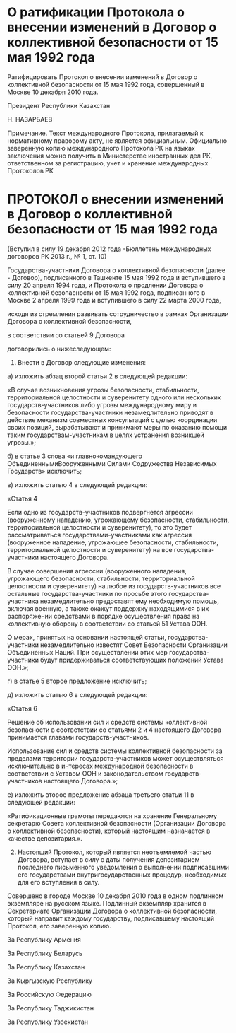 # О ратификации Протокола о внесении изменений в Договор о коллективной безопасности от 15 мая 1992 года

Ратифицировать Протокол о внесении изменений в Договор о коллективной безопасности от 15 мая 1992 года, совершенный в Москве 10 декабря 2010 года.

Президент Республики Казахстан

Н. НАЗАРБАЕВ

Примечание. Текст международного Протокола, прилагаемый к нормативному правовому акту, не является официальным. Официально заверенную копию международного Протокола РК на языках заключения можно получить в Министерстве иностранных дел РК, ответственном за регистрацию, учет и хранение международных Протоколов РК

# ПРОТОКОЛ о внесении изменений в Договор о коллективной безопасности от 15 мая 1992 года

(Вступил в силу 19 декабря 2012 года -Бюллетень международных договоров РК 2013 г., № 1, ст. 10)

Государства-участники Договора о коллективной безопасности (далее - Договор), подписанного в Ташкенте 15 мая 1992 года и вступившего в силу 20 апреля 1994 года, и Протокола о продлении Договора о коллективной безопасности от 15 мая 1992 года, подписанного в Москве 2 апреля 1999 года и вступившего в силу 22 марта 2000 года,

исходя из стремления развивать сотрудничество в рамках Организации Договора о коллективной безопасности,

в соответствии со статьей 9 Договора

договорились о нижеследующем:

1. Внести в Договор следующие изменения:

а) изложить абзац второй статьи 2 в следующей редакции:

«В случае возникновения угрозы безопасности, стабильности, территориальной целостности и суверенитету одного или нескольких государств-участников либо угрозы международному миру и безопасности государства-участники незамедлительно приводят в действие механизм совместных консультаций с целью координации своих позиций, вырабатывают и принимают меры по оказанию помощи таким государствам-участникам в целях устранения возникшей угрозы.»;

б) в статье 3 слова «и главнокомандующего ОбъединеннымиВооруженными Силами Содружества Независимых Государств» исключить;

в) изложить статью 4 в следующей редакции:

«Статья 4

Если одно из государств-участников подвергнется агрессии (вооруженному нападению, угрожающему безопасности, стабильности, территориальной целостности и суверенитету), то это будет рассматриваться государствами-участниками как агрессия (вооруженное нападение, угрожающее безопасности, стабильности, территориальной целостности и суверенитету) на все государства-участники настоящего Договора.

В случае совершения агрессии (вооруженного нападения, угрожающего безопасности, стабильности, территориальной целостности и суверенитету) на любое из государств-участников все остальные государства-участники по просьбе этого государства-участника незамедлительно предоставят ему необходимую помощь, включая военную, а также окажут поддержку находящимися в их распоряжении средствами в порядке осуществления права на коллективную оборону в соответствии со статьей 51 Устава ООН.

О мерах, принятых на основании настоящей статьи, государства-участники незамедлительно известят Совет Безопасности Организации Объединенных Наций. При осуществлении этих мер государства-участники будут придерживаться соответствующих положений Устава ООН.»;

г) в статье 5 второе предложение исключить;

д) изложить статью 6 в следующей редакции:

«Статья 6

Решение об использовании сил и средств системы коллективной безопасности в соответствии со статьями 2 и 4 настоящего Договора принимается главами государств-участников.

Использование сил и средств системы коллективной безопасности за пределами территории государств-участников может осуществляться исключительно в интересах международной безопасности в соответствии с Уставом ООН и законодательством государств-участников настоящего Договора.»;

е) изложить второе предложение абзаца третьего статьи 11 в следующей редакции:

«Ратификационные грамоты передаются на хранение Генеральному секретарю Совета коллективной безопасности (Организации Договора о коллективной безопасности), который настоящим назначается в качестве депозитария.».

2. Настоящий Протокол, который является неотъемлемой частью Договора, вступает в силу с даты получения депозитарием последнего письменного уведомления о выполнении подписавшими его государствами внутригосударственных процедур, необходимых для его вступления в силу.

Совершено в городе Москве 10 декабря 2010 года в одном подлинном экземпляре на русском языке. Подлинный экземпляр хранится в Секретариате Организации Договора о коллективной безопасности, который направит каждому государству, подписавшему настоящий Протокол, его заверенную копию.

За Республику Армения

За Республику Беларусь

За Республику Казахстан

За Кыргызскую Республику

За Российскую Федерацию

За Республику Таджикистан

За Республику Узбекистан

